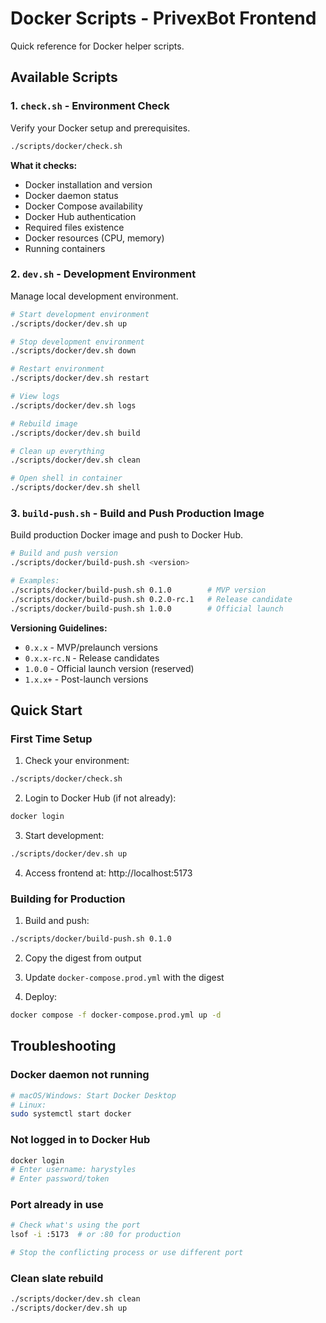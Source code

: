# Docker Scripts - PrivexBot Frontend

Quick reference for Docker helper scripts.

## Available Scripts

### 1. `check.sh` - Environment Check
Verify your Docker setup and prerequisites.

```bash
./scripts/docker/check.sh
```

**What it checks:**
- Docker installation and version
- Docker daemon status
- Docker Compose availability
- Docker Hub authentication
- Required files existence
- Docker resources (CPU, memory)
- Running containers

### 2. `dev.sh` - Development Environment
Manage local development environment.

```bash
# Start development environment
./scripts/docker/dev.sh up

# Stop development environment
./scripts/docker/dev.sh down

# Restart environment
./scripts/docker/dev.sh restart

# View logs
./scripts/docker/dev.sh logs

# Rebuild image
./scripts/docker/dev.sh build

# Clean up everything
./scripts/docker/dev.sh clean

# Open shell in container
./scripts/docker/dev.sh shell
```

### 3. `build-push.sh` - Build and Push Production Image
Build production Docker image and push to Docker Hub.

```bash
# Build and push version
./scripts/docker/build-push.sh <version>

# Examples:
./scripts/docker/build-push.sh 0.1.0        # MVP version
./scripts/docker/build-push.sh 0.2.0-rc.1   # Release candidate
./scripts/docker/build-push.sh 1.0.0        # Official launch
```

**Versioning Guidelines:**
- `0.x.x` - MVP/prelaunch versions
- `0.x.x-rc.N` - Release candidates
- `1.0.0` - Official launch version (reserved)
- `1.x.x+` - Post-launch versions

## Quick Start

### First Time Setup

1. Check your environment:
```bash
./scripts/docker/check.sh
```

2. Login to Docker Hub (if not already):
```bash
docker login
```

3. Start development:
```bash
./scripts/docker/dev.sh up
```

4. Access frontend at: http://localhost:5173

### Building for Production

1. Build and push:
```bash
./scripts/docker/build-push.sh 0.1.0
```

2. Copy the digest from output

3. Update `docker-compose.prod.yml` with the digest

4. Deploy:
```bash
docker compose -f docker-compose.prod.yml up -d
```

## Troubleshooting

### Docker daemon not running
```bash
# macOS/Windows: Start Docker Desktop
# Linux:
sudo systemctl start docker
```

### Not logged in to Docker Hub
```bash
docker login
# Enter username: harystyles
# Enter password/token
```

### Port already in use
```bash
# Check what's using the port
lsof -i :5173  # or :80 for production

# Stop the conflicting process or use different port
```

### Clean slate rebuild
```bash
./scripts/docker/dev.sh clean
./scripts/docker/dev.sh up
```
